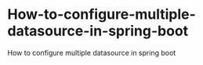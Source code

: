 # How-to-configure-multiple-datasource-in-spring-boot
How to configure multiple datasource in spring boot
